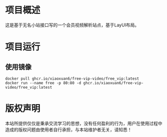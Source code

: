 # 项目概述

这是基于无名小站接口写的一个会员视频解析站点，基于LayUI布局。

# 项目运行

## 使用镜像

```
docker pull ghcr.io/xiaoxuan6/free-vip-video/free_vip:latest
docker run --name free -p 80:80 -d ghcr.io/xiaoxuan6/free-vip-video/free_vip:latest
```

# 版权声明

本站所提供仅仅是秉承交流学习的思想，没有任何盈利的行为，用户在使用过程中造成的版权问题由使用者自行承担，与本站维护者无关，请知悉！

